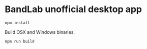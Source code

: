 # BandLab unofficial desktop app

```
npm install
```

Build OSX and Windows binaries.

```
npm run build
```
